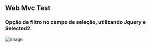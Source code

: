 ## Web Mvc Test
### Opção de filtro no campo de seleção, utilizando Jquery e Selected2.

![image](https://user-images.githubusercontent.com/55838972/150059553-746789cd-24ef-4fbe-8095-264d1ff8c40a.png)

